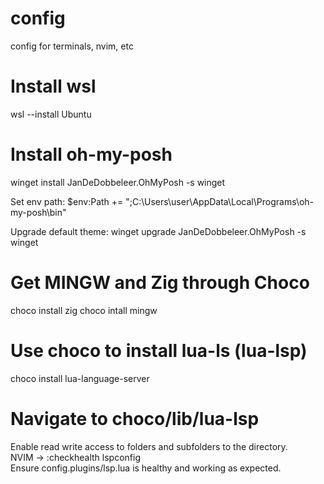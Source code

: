 # config
config for terminals, nvim, etc

# Install wsl
wsl --install Ubuntu

# Install oh-my-posh
winget install JanDeDobbeleer.OhMyPosh -s winget

Set env path:
$env:Path += ";C:\Users\user\AppData\Local\Programs\oh-my-posh\bin"

Upgrade default theme:
winget upgrade JanDeDobbeleer.OhMyPosh -s winget

# Get MINGW and Zig through Choco
choco install zig
choco intall mingw

# Use choco to install lua-ls (lua-lsp)
choco install lua-language-server 

# Navigate to choco/lib/lua-lsp
Enable read write access to folders and subfolders to the directory.
<br> NVIM -> :checkhealth lspconfig
<br> Ensure config.plugins/lsp.lua is healthy and working as expected.
